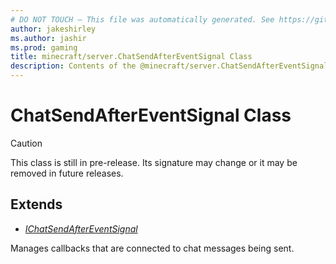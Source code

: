 ```yaml
---
# DO NOT TOUCH — This file was automatically generated. See https://github.com/mojang/minecraftapidocsgenerator to modify descriptions, examples, etc.
author: jakeshirley
ms.author: jashir
ms.prod: gaming
title: minecraft/server.ChatSendAfterEventSignal Class
description: Contents of the @minecraft/server.ChatSendAfterEventSignal class.
---
```

# ChatSendAfterEventSignal Class

> [!CAUTION]
> This class is still in pre-release.  Its signature may change or it may be removed in future releases.

## Extends
- [*IChatSendAfterEventSignal*](IChatSendAfterEventSignal.md)

Manages callbacks that are connected to chat messages being sent.

